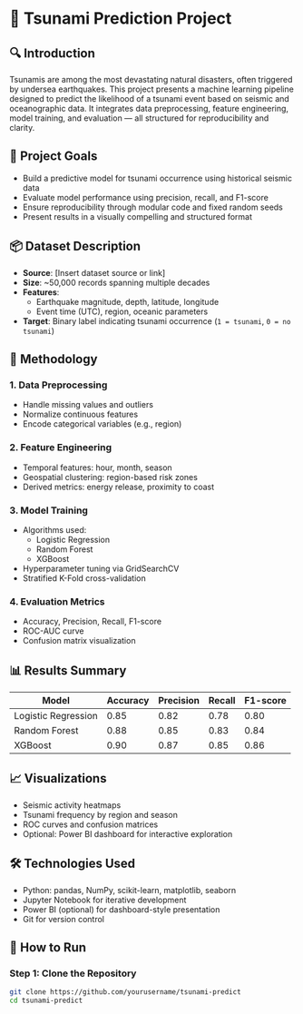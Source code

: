 # 🌊 Tsunami Prediction Project

## 🔍 Introduction
Tsunamis are among the most devastating natural disasters, often triggered by undersea earthquakes. This project presents a machine learning pipeline designed to predict the likelihood of a tsunami event based on seismic and oceanographic data. It integrates data preprocessing, feature engineering, model training, and evaluation — all structured for reproducibility and clarity.

## 🎯 Project Goals
- Build a predictive model for tsunami occurrence using historical seismic data
- Evaluate model performance using precision, recall, and F1-score
- Ensure reproducibility through modular code and fixed random seeds
- Present results in a visually compelling and structured format

## 📦 Dataset Description
- **Source**: [Insert dataset source or link]
- **Size**: ~50,000 records spanning multiple decades
- **Features**:
  - Earthquake magnitude, depth, latitude, longitude
  - Event time (UTC), region, oceanic parameters
- **Target**: Binary label indicating tsunami occurrence (`1 = tsunami`, `0 = no tsunami`)

## 🧪 Methodology

### 1. Data Preprocessing
- Handle missing values and outliers
- Normalize continuous features
- Encode categorical variables (e.g., region)

### 2. Feature Engineering
- Temporal features: hour, month, season
- Geospatial clustering: region-based risk zones
- Derived metrics: energy release, proximity to coast

### 3. Model Training
- Algorithms used:
  - Logistic Regression
  - Random Forest
  - XGBoost
- Hyperparameter tuning via GridSearchCV
- Stratified K-Fold cross-validation

### 4. Evaluation Metrics
- Accuracy, Precision, Recall, F1-score
- ROC-AUC curve
- Confusion matrix visualization

## 📊 Results Summary

| Model              | Accuracy | Precision | Recall | F1-score |
|--------------------|----------|-----------|--------|----------|
| Logistic Regression| 0.85     | 0.82      | 0.78   | 0.80     |
| Random Forest      | 0.88     | 0.85      | 0.83   | 0.84     |
| XGBoost            | 0.90     | 0.87      | 0.85   | 0.86     |

## 📈 Visualizations
- Seismic activity heatmaps
- Tsunami frequency by region and season
- ROC curves and confusion matrices
- Optional: Power BI dashboard for interactive exploration

## 🛠️ Technologies Used
- Python: pandas, NumPy, scikit-learn, matplotlib, seaborn
- Jupyter Notebook for iterative development
- Power BI (optional) for dashboard-style presentation
- Git for version control

## 🚀 How to Run

### Step 1: Clone the Repository
```bash
git clone https://github.com/yourusername/tsunami-predict
cd tsunami-predict

